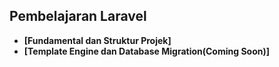 ## Pembelajaran Laravel

- **[Fundamental dan Struktur Projek]**
- **[Template Engine dan Database Migration(Coming Soon)]**